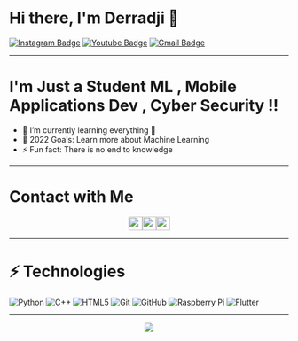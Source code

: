 <!--
**D691B2/D691B2** is a ✨ _special_ ✨ repository because its `README.md` (this file) appears on your GitHub profile.
-->

# Hi there, I'm Derradji 👋 

[![Instagram Badge](https://img.shields.io/badge/-Derradji_Senani-purple?style=flat-square&logo=instagram&logoColor=white&link=https://instagram.com/derradj.i/)](https://instagram.com/derradj.i)
[![Youtube Badge](https://img.shields.io/badge/-DerradjiB76F-darkred?style=flat-square&logo=youtube&logoColor=white&link=https://www.youtube.com/c/derradji)](https://www.youtube.com/channel/UC6ZB_iy_FKWkq89L29k2uGw)
[![Gmail Badge](https://img.shields.io/badge/-Derradji.senani.1@gmail.com-c14438?style=flat-square&logo=Gmail&logoColor=white&link=mailto:kanna6501@gmail.com)](mailto:Derradji.senani.1@gmail.com)

<hr>

# I'm Just a Student ML , Mobile Applications Dev , Cyber Security !!

- 🌱 I’m currently learning everything 🤣
- 🥅 2022 Goals: Learn more about Machine Learning
- ⚡ Fun fact: There is no end to knowledge

<hr>

# Contact with Me 

<p align="center"><a href="https://twitter.com/b76f_derradji"><img src="https://img.shields.io/badge/twitter-%231DA1F2.svg?&style=for-the-badge&logo=twitter&logoColor=white" height=25></a><a href="https://www.instagram.com/derradj.i/"><img src="https://img.shields.io/badge/instagram-%23E4405F.svg?&style=for-the-badge&logo=instagram&logoColor=white" height=25></a><a href="https://web.facebook.com/8277e0910d750195b448797616e091ad"><img src="https://img.shields.io/badge/Facebook-%231DA1F2.svg?&style=for-the-badge&logo=facebook&logoColor=white" height=25></a>
</p>

<hr>

# ⚡ Technologies

![Python](https://img.shields.io/badge/-Python-black?style=flat-square&logo=Python)
![C++](https://img.shields.io/badge/-C++-00599C?style=flat-square&logo=c)
![HTML5](https://img.shields.io/badge/-HTML5-E34F26?style=flat-square&logo=html5&logoColor=white)
![Git](https://img.shields.io/badge/-Git-black?style=flat-square&logo=git)
![GitHub](https://img.shields.io/badge/-GitHub-181717?style=flat-square&logo=github)
![Raspberry Pi](https://img.shields.io/badge/-Raspberry%20Pi-C51A4A?style=flat-square&logo=Raspberry-Pi)
![Flutter](https://img.shields.io/badge/-Flutter-00599C?style=flat-square&logo=flutter)

<hr>

<p align=center>  
  <img align=center src="https://github-readme-stats.vercel.app/api?username=derradjib76f&show_icons=true&theme=radical">
</p>

</div>


